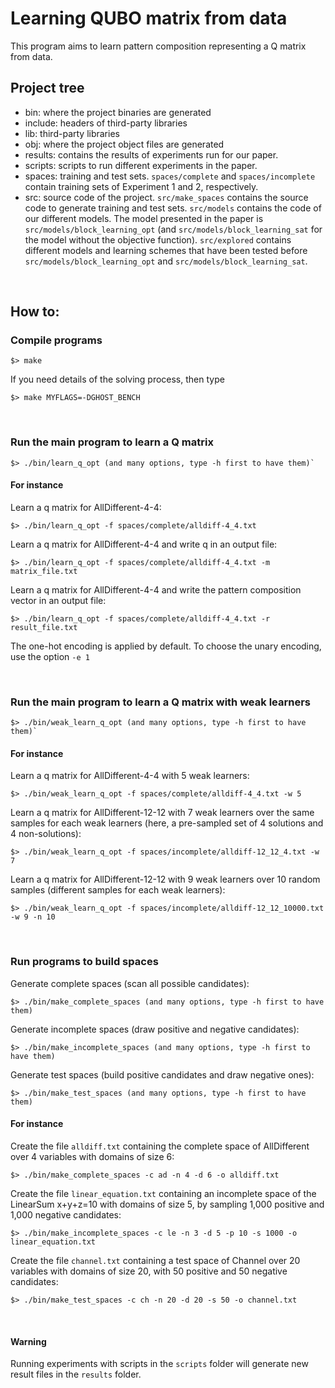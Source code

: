 # Learning QUBO matrix from data

This program aims to learn pattern composition representing a Q matrix from data. 

## Project tree

* bin: where the project binaries are generated
* include: headers of third-party libraries
* lib: third-party libraries
* obj: where the project object files are generated
* results: contains the results of experiments run for our paper.
* scripts: scripts to run different experiments in the paper.
* spaces: training and test sets. `spaces/complete` and `spaces/incomplete` contain training sets of Experiment 1 and 2, respectively.
* src: source code of the project. `src/make_spaces` contains the source code to generate training and test sets. `src/models` contains the code of our different models. The model presented in the paper is `src/models/block_learning_opt` (and `src/models/block_learning_sat` for the model without the objective function). `src/explored` contains different models and learning schemes that have been tested before `src/models/block_learning_opt` and `src/models/block_learning_sat`.

<br>

## How to:

### Compile programs

```
$> make
```

If you need details of the solving process, then type

```
$> make MYFLAGS=-DGHOST_BENCH
```

<br>

### Run the main program to learn a Q matrix
```
$> ./bin/learn_q_opt (and many options, type -h first to have them)`
```

#### For instance
Learn a q matrix for AllDifferent-4-4:
```
$> ./bin/learn_q_opt -f spaces/complete/alldiff-4_4.txt
```

Learn a q matrix for AllDifferent-4-4 and write q in an output file:
```
$> ./bin/learn_q_opt -f spaces/complete/alldiff-4_4.txt -m matrix_file.txt
```

Learn a q matrix for AllDifferent-4-4 and write the pattern composition vector in an output file:
```
$> ./bin/learn_q_opt -f spaces/complete/alldiff-4_4.txt -r result_file.txt
```

The one-hot encoding is applied by default. To choose the unary encoding, use the option `-e 1`

<br>

### Run the main program to learn a Q matrix with weak learners
```
$> ./bin/weak_learn_q_opt (and many options, type -h first to have them)`
```

#### For instance
Learn a q matrix for AllDifferent-4-4 with 5 weak learners:
```
$> ./bin/weak_learn_q_opt -f spaces/complete/alldiff-4_4.txt -w 5
```

Learn a q matrix for AllDifferent-12-12 with 7 weak learners over the same samples for each weak learners (here, a pre-sampled set of 4 solutions and 4 non-solutions):
```
$> ./bin/weak_learn_q_opt -f spaces/incomplete/alldiff-12_12_4.txt -w 7
```

Learn a q matrix for AllDifferent-12-12 with 9 weak learners over 10 random samples (different samples for each weak learners):
```
$> ./bin/weak_learn_q_opt -f spaces/incomplete/alldiff-12_12_10000.txt -w 9 -n 10
```

<br>

### Run programs to build spaces
Generate complete spaces (scan all possible candidates):
```
$> ./bin/make_complete_spaces (and many options, type -h first to have them)
```

Generate incomplete spaces (draw positive and negative candidates):
```
$> ./bin/make_incomplete_spaces (and many options, type -h first to have them)
```

Generate test spaces (build positive candidates and draw negative ones):
```
$> ./bin/make_test_spaces (and many options, type -h first to have them)
```

#### For instance
Create the file `alldiff.txt` containing the complete space of AllDifferent over 4 variables with domains of size 6:
```
$> ./bin/make_complete_spaces -c ad -n 4 -d 6 -o alldiff.txt
```

Create the file `linear_equation.txt` containing an incomplete space of the LinearSum x+y+z=10 with domains of size 5, by sampling 1,000 positive and 1,000 negative candidates:
```
$> ./bin/make_incomplete_spaces -c le -n 3 -d 5 -p 10 -s 1000 -o linear_equation.txt
```

Create the file `channel.txt` containing a test space of Channel over 20 variables with domains of size 20, with 50 positive and 50 negative candidates:
```
$> ./bin/make_test_spaces -c ch -n 20 -d 20 -s 50 -o channel.txt
```

<br>

#### Warning
Running experiments with scripts in the `scripts` folder will generate new result files in the `results` folder.

